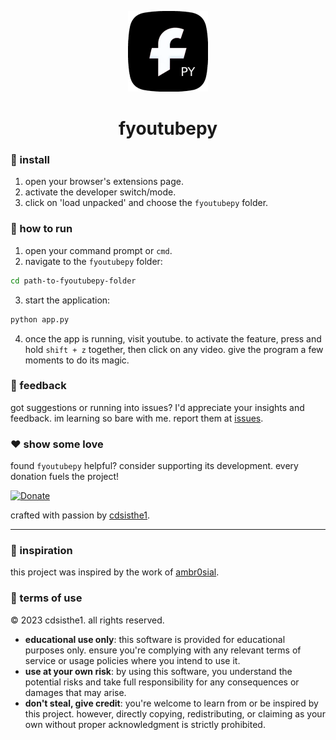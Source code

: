 <p align="center">
  <img src="icon128.png" alt="fYouTube logo">
  <h1 align="center">fyoutubepy</h1>
</p>

### 💽 install

1. open your browser's extensions page.
2. activate the developer switch/mode.
3. click on 'load unpacked' and choose the `fyoutubepy` folder.

### 🚀 how to run

1. open your command prompt or `cmd`.
2. navigate to the `fyoutubepy` folder:
```bash
cd path-to-fyoutubepy-folder
```
3. start the application:
```bash
python app.py
```
4. once the app is running, visit youtube. to activate the feature, press and hold `shift + z` together, then click on any video. give the program a few moments to do its magic.

### 📣 feedback

got suggestions or running into issues? I'd appreciate your insights and feedback. im learning so bare with me. report them at [issues](https://github.com/cdsisthe1/fyoutubepy/issues).

### ❤️ show some love

found `fyoutubepy` helpful? consider supporting its development. every donation fuels the project!

[![Donate](https://img.shields.io/badge/Donate-PayPal-green.svg)](https://www.paypal.com/donate/?hosted_button_id=R92KGPYHPE3JY)

crafted with passion by [cdsisthe1](https://github.com/cdsisthe1).

---

### 🙏 inspiration

this project was inspired by the work of [ambr0sial](https://github.com/ambr0sial).

### 📜 terms of use

© 2023 cdsisthe1. all rights reserved.

- **educational use only**: this software is provided for educational purposes only. ensure you're complying with any relevant terms of service or usage policies where you intend to use it.
- **use at your own risk**: by using this software, you understand the potential risks and take full responsibility for any consequences or damages that may arise.
- **don't steal, give credit**: you're welcome to learn from or be inspired by this project. however, directly copying, redistributing, or claiming as your own without proper acknowledgment is strictly prohibited.
